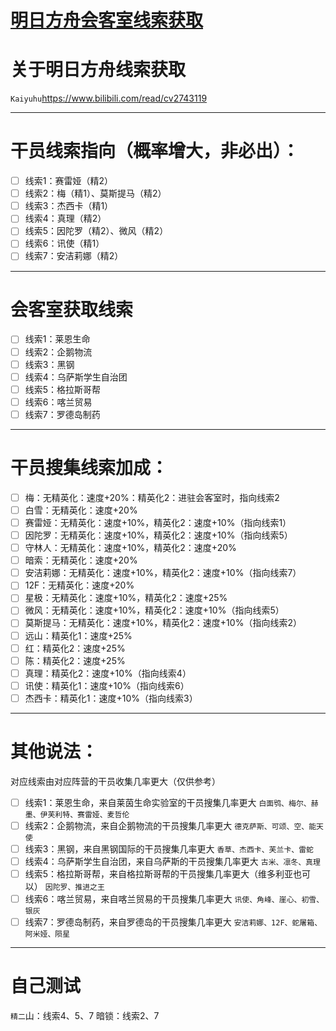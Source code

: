 # [明日方舟会客室线索获取](https://github.com/noteMay/noteMay.github.io/issues/12)

# 关于明日方舟线索获取
`Kaiyuhu`<https://www.bilibili.com/read/cv2743119>

---

# 干员线索指向（概率增大，非必出）：
- [ ] 线索1：赛雷娅（精2）
- [ ] 线索2：梅（精1）、莫斯提马（精2）
- [ ] 线索3：杰西卡（精1）
- [ ] 线索4：真理（精2）
- [ ] 线索5：因陀罗（精2）、微风（精2）
- [ ] 线索6：讯使（精1）
- [ ] 线索7：安洁莉娜（精2）

---

# 会客室获取线索
- [ ] 线索1：莱恩生命
- [ ] 线索2：企鹅物流
- [ ] 线索3：黑钢
- [ ] 线索4：乌萨斯学生自治团
- [ ] 线索5：格拉斯哥帮
- [ ] 线索6：喀兰贸易
- [ ] 线索7：罗德岛制药 

---

# 干员搜集线索加成：
- [ ] 梅：无精英化：速度+20%：精英化2：进驻会客室时，指向线索2
- [ ] 白雪：无精英化：速度+20%
- [ ] 赛雷娅：无精英化：速度+10%，精英化2：速度+10%（指向线索1）
- [ ] 因陀罗：无精英化：速度+10%，精英化2：速度+10%（指向线索5）
- [ ] 守林人：无精英化：速度+10%，精英化2：速度+20%
- [ ] 暗索：无精英化：速度+20%
- [ ] 安洁莉娜：无精英化：速度+10%，精英化2：速度+10%（指向线索7）
- [ ] 12F：无精英化：速度+20%
- [ ] 星极：无精英化：速度+10%，精英化2：速度+25%
- [ ] 微风：无精英化：速度+10%，精英化2：速度+10%（指向线索5）
- [ ] 莫斯提马：无精英化：速度+10%，精英化2：速度+10%（指向线索2）
- [ ] 远山：精英化1：速度+25%
- [ ] 红：精英化2：速度+25%
- [ ] 陈：精英化2：速度+25%
- [ ] 真理：精英化2：速度+10%（指向线索4）
- [ ] 讯使：精英化1：速度+10%（指向线索6）
- [ ] 杰西卡：精英化1：速度+10%（指向线索3）

---

# 其他说法：
对应线索由对应阵营的干员收集几率更大（仅供参考）
- [ ] 线索1：莱恩生命，来自莱茵生命实验室的干员搜集几率更大
`白面鸮、梅尔、赫墨、伊芙利特、赛雷娅、麦哲伦`
- [ ] 线索2：企鹅物流，来自企鹅物流的干员搜集几率更大
`德克萨斯、可颂、空、能天使`
- [ ] 线索3：黑钢，来自黑钢国际的干员搜集几率更大
`香草、杰西卡、芙兰卡、雷蛇`
- [ ] 线索4：乌萨斯学生自治团，来自乌萨斯的干员搜集几率更大
`古米、凛冬、真理`
- [ ] 线索5：格拉斯哥帮，来自格拉斯哥帮的干员搜集几率更大（维多利亚也可以）
`因陀罗、推进之王`
- [ ] 线索6：喀兰贸易，来自喀兰贸易的干员搜集几率更大
`讯使、角峰、崖心、初雪、银灰`
- [ ] 线索7：罗德岛制药，来自罗德岛的干员搜集几率更大
`安洁莉娜、12F、蛇屠箱、阿米娅、陨星`

---

# 自己测试
`精二`山：线索4、5、7
暗锁：线索2、7
